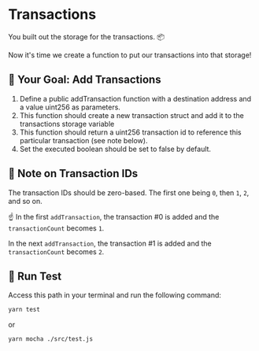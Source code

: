 # Transactions

You built out the storage for the transactions. 📦

Now it's time we create a function to put our transactions into that storage!

## 🏁 Your Goal: Add Transactions

1. Define a public addTransaction function with a destination address and a value uint256 as parameters.
2. This function should create a new transaction struct and add it to the transactions storage variable
3. This function should return a uint256 transaction id to reference this particular transaction (see note below).
4. Set the executed boolean should be set to false by default.
   
## 📒 Note on Transaction IDs

The transaction IDs should be zero-based. The first one being `0`, then `1`, `2`, and so on.


☝️ In the first `addTransaction`, the transaction #0 is added and the `transactionCount` becomes `1`.

In the next `addTransaction`, the transaction #1 is added and the `transactionCount` becomes `2`.

## 🧪 Run Test

Access this path in your terminal and run the following command:

```bash
yarn test
```

or

```bash
yarn mocha ./src/test.js
```
